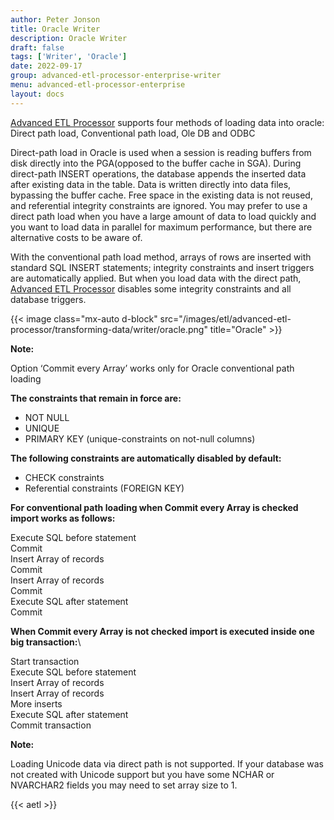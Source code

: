 ```yaml
---
author: Peter Jonson
title: Oracle Writer
description: Oracle Writer
draft: false
tags: ['Writer', 'Oracle']
date: 2022-09-17
group: advanced-etl-processor-enterprise-writer
menu: advanced-etl-processor-enterprise
layout: docs
---
```


[Advanced ETL Processor](https://www.etl-tools.com/advanced-etl-processor/overview.html) supports four methods of loading data into oracle: Direct path load, Conventional path load, Ole DB and ODBC

Direct-path load in Oracle is used when a session is reading buffers from disk directly into the PGA(opposed to the buffer cache in SGA). During direct-path INSERT operations, the database appends the inserted data after existing data in the table. Data is written directly into data files, bypassing the buffer cache. Free space in the existing data is not reused, and referential integrity constraints are ignored. You may prefer to use a direct path load when you have a large amount of data to load quickly and you want to load data in parallel for maximum performance, but there are alternative costs to be aware of.

With the conventional path load method, arrays of rows are inserted with standard SQL INSERT statements; integrity constraints and insert triggers are automatically applied. But when you load data with the direct path, [Advanced ETL Processor](https://www.etl-tools.com/advanced-etl-processor/overview.html) disables some integrity constraints and all database triggers.

{{< image class="mx-auto d-block"  src="/images/etl/advanced-etl-processor/transforming-data/writer/oracle.png" title="Oracle" >}}

**Note:**

Option ‘Commit every Array’ works only for Oracle conventional path loading

**The constraints that remain in force are:**

- NOT NULL
- UNIQUE
- PRIMARY KEY (unique-constraints on not-null columns)

**The following constraints are automatically disabled by default:**

- CHECK constraints
- Referential constraints (FOREIGN KEY)

**For conventional path loading when Commit every Array is checked import works as follows:**

Execute SQL before statement\
Commit\
Insert Array of records \
Commit\
Insert Array of records\
Commit\
Execute SQL after statement\
Commit

**When Commit every Array is not checked import is executed inside one big transaction:**\

Start transaction\
Execute SQL before statement\
Insert Array of records\
Insert Array of records\
More inserts\
Execute SQL after statement\
Commit transaction

**Note:**

Loading Unicode data via direct path is not supported.
If your database was not created with Unicode support but you have some NCHAR
or NVARCHAR2 fields you may need to set array size to 1.

{{< aetl >}}

